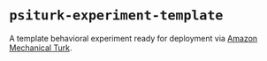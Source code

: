 # `psiturk-experiment-template`

A template behavioral experiment ready for deployment via [Amazon Mechanical Turk](https://www.mturk.com/).  
